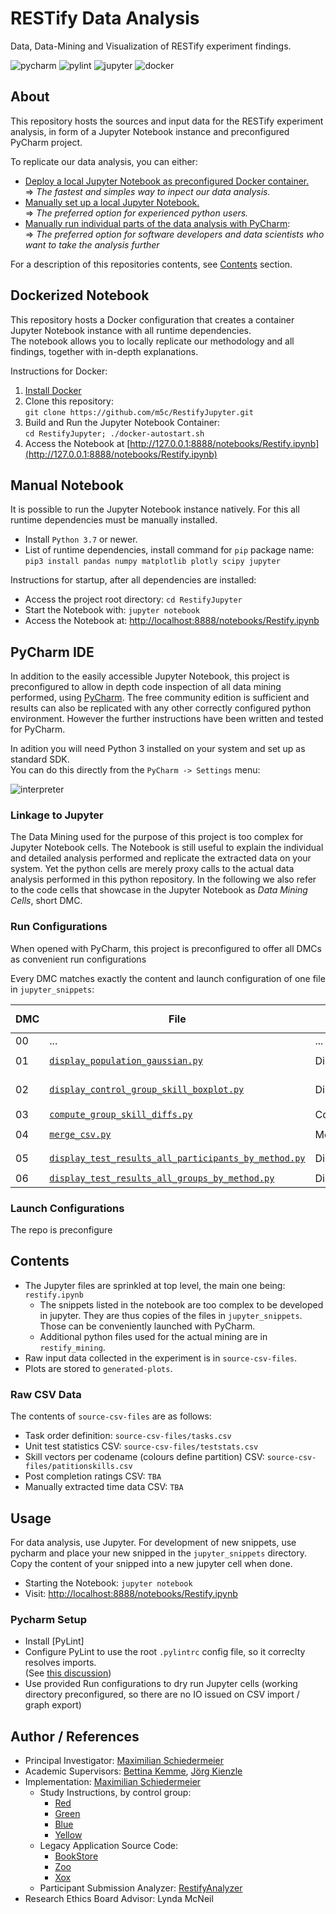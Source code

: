 # RESTify Data Analysis

Data, Data-Mining and Visualization of RESTify experiment findings.

![pycharm](https://img.shields.io/badge/PyCharm-22.2.1-blue)
![pylint](https://img.shields.io/badge/PyLint-2.15.2-blue)
![jupyter](https://img.shields.io/badge/Jupyter%20Notebook-6.4.12-blue)
![docker](https://img.shields.io/badge/Docker%20Docker-20.10.17-blue)

## About

This repository hosts the sources and input data for the RESTify experiment analysis, in form of a Jupyter Notebook
instance and preconfigured PyCharm project.

To replicate our data analysis, you can either:

 * [Deploy a local Jupyter Notebook as preconfigured Docker container.](#dockerized-notebook)  
=> *The fastest and simples way to inpect our data analysis.*
 * [Manually set up a local Jupyter Notebook.](#manual-notebook)  
=> *The preferred option for experienced python users.*
 * [Manually run individual parts of the data analysis with PyCharm](#pycharm-ide):  
=> *The preferred option for software developers and data scientists who want to take the analysis further*

For a description of this repositories contents, see [Contents](#contents) section.

## Dockerized Notebook

This repository hosts a Docker configuration that creates a container Jupyter Notebook instance with all runtime dependencies.    
The notebook allows you to locally replicate our methodology and all findings, together with in-depth explanations.

Instructions for Docker:

1. [Install Docker](https://docs.docker.com/get-docker/)
2. Clone this repository:  
```git clone https://github.com/m5c/RestifyJupyter.git```
3. Build and Run the Jupyter Notebook Container:  
```cd RestifyJupyter; ./docker-autostart.sh```
4. Access the Notebook at [http://127.0.0.1:8888/notebooks/Restify.ipynb](http://127.0.0.1:8888/notebooks/Restify.ipynb)

## Manual Notebook

It is possible to run the Jupyter Notebook instance natively. For this all runtime dependencies must be manually installed.  

* Install ```Python 3.7``` or newer.
* List of runtime dependencies, install command for ```pip``` package name:  
```pip3 install pandas numpy matplotlib plotly scipy jupyter```

Instructions for startup, after all dependencies are installed:

 * Access the project root directory: ```cd RestifyJupyter```
 * Start the Notebook with: ```jupyter notebook```
 * Access the Notebook at: [http://localhost:8888/notebooks/Restify.ipynb](http://localhost:8888/notebooks/Restify.ipynb)

## PyCharm IDE

In addition to the easily accessible Jupyter Notebook, this project is preconfigured to allow in depth code inspection of all data mining performed, using [PyCharm](https://www.jetbrains.com/pycharm/download/). The free community edition is sufficient and results can also be replicated with any other correctly configured python environment. However the further instructions have been written and tested for PyCharm.

In adition you will need Python 3 installed on your system and set up as standard SDK.  
You can do this directly from the ```PyCharm -> Settings``` menu:  

![interpreter](markdown/interpreter.png)



### Linkage to Jupyter

The Data Mining used for the purpose of this project is too complex for Jupyter Notebook cells. The Notebook is still useful to explain the individual and detailed analysis performed and replicate the extracted data on your system. Yet the python cells are merely proxy calls to the actual data analysis performed in this python repository. In the following we also refer to the code cells that showcase in the Jupyter Notebook as *Data Mining Cells*, short DMC.

### Run Configurations

When opened with PyCharm, this project is preconfigured to offer all DMCs as convenient run configurations

Every DMC matches exactly the content and launch configuration of one file in ```jupyter_snippets```:

| DMC | File | PyCharm Launch Config | Output in ```generated-plots```|
|-----|---|---|---|
| 00  | ... | ... | ... |
| 01  | [```display_population_gaussian.py```](restify_mining/skill_extractors/extract_population_gaussian.py) | DisplayPopulationGaussian | ```generated-plots/gaussians.png``` |
| 02  | [```display_control_group_skill_boxplot.py```](restify_mining/skill_extractors/extract_control_group_boxplot.py) | DisplayControlGroupSkillBoxPlot | ```generated-plots/fused-stats.png``` |
| 03  | [```compute_group_skill_diffs.py```](restify_mining/skill_extractors/compute_cgroup_skill_diffs.py) | ComputeGroupSkillDiffs | ```--printed--``` |
| 04  | [```merge_csv.py```](restify_mining/skill_extractors/merge_csv.py) | MergeCsv | ```generated-csv-files/restify.csv``` |
| 05  | [```display_test_results_all_participants_by_method.py```](jupyter_snippets/pseudo_cell_05_all_results_all_participants.py) | DisplayParticipantTestResultsByMethod | ```05-test-individual.png``` |
| 06  | [```display_test_results_all_groups_by_method.py```](jupyter_snippets/pseudo_cell_06_all_tests_all_groups.py) | DisplayGroupTestResultsByMethod | ```06-test-heatmap.png``` |


### Launch Configurations

The repo is preconfigure

## Contents

* The Jupyter files are sprinkled at top level, the main one being: ```restify.ipynb```
    * The snippets listed in the notebook are too complex to be developed in jupyter. They are thus copies of the files
      in ```jupyter_snippets```. Those can be conveniently launched with PyCharm.
    * Additional python files used for the actual mining are in ```restify_mining```.
* Raw input data collected in the experiment is in ```source-csv-files```.
* Plots are stored to ```generated-plots```.

### Raw CSV Data

The contents of ```source-csv-files``` are as follows:

* Task order definition: ```source-csv-files/tasks.csv```
* Unit test statistics CSV: ```source-csv-files/teststats.csv```
* Skill vectors per codename (colours define partition) CSV: ```source-csv-files/patitionskills.csv```
* Post completion ratings CSV: ```TBA```
* Manually extracted time data CSV: ```TBA```

## Usage

For data analysis, use Jupyter. For development of new snippets, use pycharm and place your new snipped in
the ```jupyter_snippets``` directory. Copy the content of your snipped into a new jupyter cell when done.

 * Starting the Notebook: ```jupyter notebook```
 * Visit: [http://localhost:8888/notebooks/Restify.ipynb](http://localhost:8888/notebooks/Restify.ipynb)

### Pycharm Setup

 * Install [PyLint]
 * Configure PyLint to use the root ```.pylintrc``` config file, so it correclty resolves imports.  
(See [this discussion](https://github.com/dense-analysis/ale/issues/208#issuecomment-265590465))
 * Use provided Run configurations to dry run Jupyter cells (working directory preconfigured, so there are no IO issued on CSV import / graph export)

## Author / References

* Principal Investigator: [Maximilian Schiedermeier](https://www.cs.mcgill.ca/~mschie3/)
* Academic Supervisors: [Bettina Kemme](https://www.cs.mcgill.ca/~kemme/), [Jörg Kienzle](https://www.cs.mcgill.ca/~joerg/Home/Jorgs_Home.html)
* Implementation: [Maximilian Schiedermeier](https://github.com/m5c)
    * Study Instructions, by control group: 
       * [Red](https://www.cs.mcgill.ca/~mschie3/red/restify-study/)
       * [Green](https://www.cs.mcgill.ca/~mschie3/green/restify-study/)
       * [Blue](https://www.cs.mcgill.ca/~mschie3/blue/restify-study/)
       * [Yellow](https://www.cs.mcgill.ca/~mschie3/yellow/restify-study/)
    * Legacy Application Source Code:
       * [BookStore](https://github.com/m5c/BookStoreInternals/tree/RESTifyStudy)
       * [Zoo](https://github.com/m5c/Zoo/tree/RESTifyStudy)
       * [Xox](https://github.com/m5c/XoxInternals/tree/RESTifyStudy)
    * Participant Submission Analyzer: [RestifyAnalyzer](https://github.com/m5c/RestifyAnalyzer)
* Research Ethics Board Advisor: Lynda McNeil

